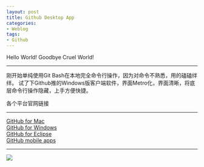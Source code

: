 ```yaml
---
layout: post
title: Github Desktop App
categories:
- Weblog
tags:
- Github
---
```

Hello World!
Goodbye Cruel World!
**********
刚开始单纯使用Git Bash在本地完全命令行操作，因为对命令不熟悉，用的磕磕绊绊。
试了下Github推的Windows版客户端软件，界面Metro化，界面清晰，将底层命令行操作隐藏，上手方便快捷。    

各个平台官网链接
**********
[GitHub for Mac](http://mac.github.com/)    
[GitHub for Windows](http://windows.github.com/)    
[GitHub for Eclipse](http://eclipse.github.com/)    
[GitHub mobile apps](http://mobile.github.com/)    
**********
![](http://zhao.im/media/pics/GithubAPP.png)   